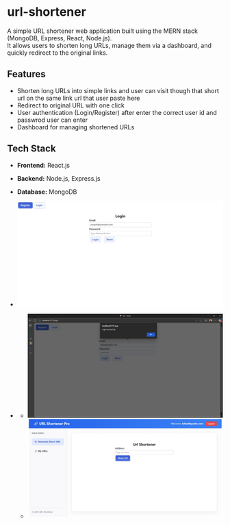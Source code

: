 
# url-shortener

A simple URL shortener web application built using the MERN stack (MongoDB, Express, React, Node.js).  
It allows users to shorten long URLs, manage them via a dashboard, and quickly redirect to the original links.

## Features
- Shorten long URLs into simple links and user can visit though that short url on the same link url that user paste here
- Redirect to original URL with one click
- User authentication (Login/Register) after enter the correct user id and passwrod  user can enter 
- Dashboard for managing shortened URLs 

## Tech Stack
- **Frontend:** React.js
- **Backend:** Node.js, Express.js
- **Database:** MongoDB

- ![image alt](screenshort%20of%20prjct/before%20login%20interface.jpeg)
- - ![image alt](screenshort%20of%20prjct/enter%20email.png)
  - ![After Login](screenshort%20of%20prjct/after%20login.jpeg)



